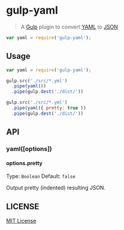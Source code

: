 # gulp-yaml

> A [Gulp](https://github.com/gulpjs/gulp) plugin to convert [YAML](http://en.wikipedia.org/wiki/YAML) to [JSON](http://en.wikipedia.org/wiki/JSON)


```javascript
var yaml = require('gulp-yaml');
```

## Usage

```javascript
var yaml = require('gulp-yaml');

gulp.src('./src/*.yml')
  .pipe(yaml())
  .pipe(gulp.dest('./dist/'))

gulp.src('./src/*.yml')
  .pipe(yaml({ pretty: true ))
  .pipe(gulp.dest('./dist/'))
```


## API

### yaml([options])

#### options.pretty

Type: `Boolean`
Default: `false`

Output pretty (indented) resulting JSON.


## LICENSE

[MIT License](http://en.wikipedia.org/wiki/MIT_License)

[npm-url]: https://npmjs.org/package/gulp-yaml
[npm-image]: https://badge.fury.io/js/gulp-yaml.png

[travis-url]: http://travis-ci.org/CrissDev/gulp-yaml
[travis-image]: https://secure.travis-ci.org/CrissDev/gulp-yaml.png?branch=master

[depstat-url]: https://david-dm.org/CrissDev/gulp-yaml
[depstat-image]: https://david-dm.org/CrissDev/gulp-yaml.png

